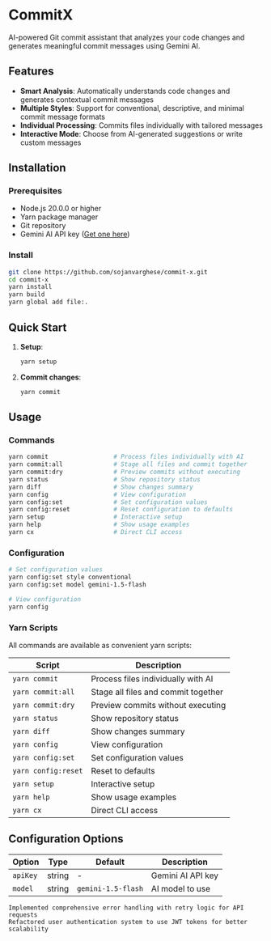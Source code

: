 # CommitX

AI-powered Git commit assistant that analyzes your code changes and generates meaningful commit messages using Gemini AI.

## Features

- **Smart Analysis**: Automatically understands code changes and generates contextual commit messages
- **Multiple Styles**: Support for conventional, descriptive, and minimal commit message formats
- **Individual Processing**: Commits files individually with tailored messages
- **Interactive Mode**: Choose from AI-generated suggestions or write custom messages


## Installation

### Prerequisites
- Node.js 20.0.0 or higher
- Yarn package manager
- Git repository
- Gemini AI API key ([Get one here](https://makersuite.google.com/app/apikey))

### Install
```bash
git clone https://github.com/sojanvarghese/commit-x.git
cd commit-x
yarn install
yarn build
yarn global add file:.
```

## Quick Start

1. **Setup**:
   ```bash
   yarn setup
   ```

2. **Commit changes**:
   ```bash
   yarn commit
   ```

## Usage

### Commands
```bash
yarn commit                  # Process files individually with AI
yarn commit:all              # Stage all files and commit together
yarn commit:dry              # Preview commits without executing
yarn status                  # Show repository status
yarn diff                    # Show changes summary
yarn config                  # View configuration
yarn config:set              # Set configuration values
yarn config:reset            # Reset configuration to defaults
yarn setup                   # Interactive setup
yarn help                    # Show usage examples
yarn cx                      # Direct CLI access
```

### Configuration
```bash
# Set configuration values
yarn config:set style conventional
yarn config:set model gemini-1.5-flash

# View configuration
yarn config
```

### Yarn Scripts
All commands are available as convenient yarn scripts:

| Script | Description |
|--------|-------------|
| `yarn commit` | Process files individually with AI |
| `yarn commit:all` | Stage all files and commit together |
| `yarn commit:dry` | Preview commits without executing |
| `yarn status` | Show repository status |
| `yarn diff` | Show changes summary |
| `yarn config` | View configuration |
| `yarn config:set` | Set configuration values |
| `yarn config:reset` | Reset to defaults |
| `yarn setup` | Interactive setup |
| `yarn help` | Show usage examples |
| `yarn cx` | Direct CLI access |

## Configuration Options

| Option | Type | Default | Description |
|--------|------|---------|-------------|
| `apiKey` | string | - | Gemini AI API key |
| `model` | string | `gemini-1.5-flash` | AI model to use |

```
Implemented comprehensive error handling with retry logic for API requests
Refactored user authentication system to use JWT tokens for better scalability
```
